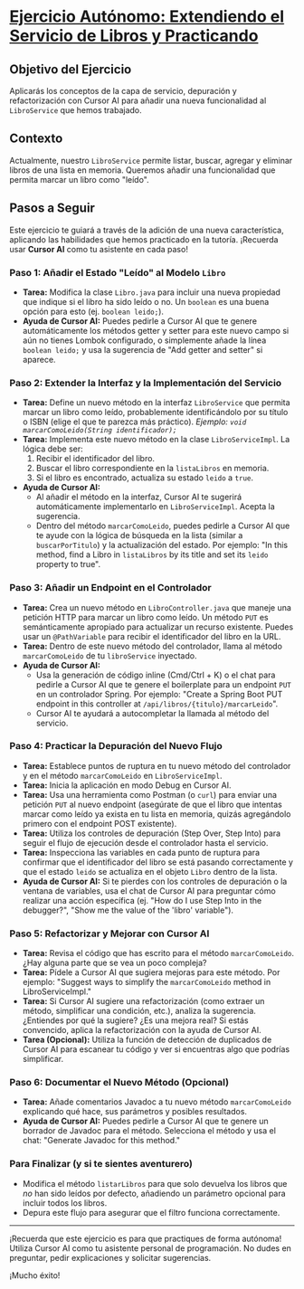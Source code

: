 # [Ejercicio Autónomo: Extendiendo el Servicio de Libros y Practicando](src/main/java/com/sbt/exercises/ExercisesApplication.java)

## Objetivo del Ejercicio

Aplicarás los conceptos de la capa de servicio, depuración y refactorización con Cursor AI para añadir una nueva funcionalidad al `LibroService` que hemos trabajado.

## Contexto

Actualmente, nuestro `LibroService` permite listar, buscar, agregar y eliminar libros de una lista en memoria. Queremos añadir una funcionalidad que permita marcar un libro como "leído".

## Pasos a Seguir

Este ejercicio te guiará a través de la adición de una nueva característica, aplicando las habilidades que hemos practicado en la tutoría. ¡Recuerda usar **Cursor AI** como tu asistente en cada paso!

### Paso 1: Añadir el Estado "Leído" al Modelo `Libro`

* **Tarea:** Modifica la clase `Libro.java` para incluir una nueva propiedad que indique si el libro ha sido leído o no. Un `boolean` es una buena opción para esto (ej. `boolean leido;`).
* **Ayuda de Cursor AI:** Puedes pedirle a Cursor AI que te genere automáticamente los métodos getter y setter para este nuevo campo si aún no tienes Lombok configurado, o simplemente añade la línea `boolean leido;` y usa la sugerencia de "Add getter and setter" si aparece.

### Paso 2: Extender la Interfaz y la Implementación del Servicio

* **Tarea:** Define un nuevo método en la interfaz `LibroService` que permita marcar un libro como leído, probablemente identificándolo por su título o ISBN (elige el que te parezca más práctico).  *Ejemplo: `void marcarComoLeido(String identificador);`*
* **Tarea:** Implementa este nuevo método en la clase `LibroServiceImpl`. La lógica debe ser:
    1. Recibir el identificador del libro.
    2. Buscar el libro correspondiente en la `listaLibros` en memoria.
    3. Si el libro es encontrado, actualiza su estado `leido` a `true`.
* **Ayuda de Cursor AI:**
  * Al añadir el método en la interfaz, Cursor AI te sugerirá automáticamente implementarlo en `LibroServiceImpl`. Acepta la sugerencia.
  * Dentro del método `marcarComoLeido`, puedes pedirle a Cursor AI que te ayude con la lógica de búsqueda en la lista (similar a `buscarPorTitulo`) y la actualización del estado. Por ejemplo: "In this method, find a Libro in `listaLibros` by its title and set its `leido` property to true".

### Paso 3: Añadir un Endpoint en el Controlador

* **Tarea:** Crea un nuevo método en `LibroController.java` que maneje una petición HTTP para marcar un libro como leído. Un método `PUT` es semánticamente apropiado para actualizar un recurso existente. Puedes usar un `@PathVariable` para recibir el identificador del libro en la URL.
* **Tarea:** Dentro de este nuevo método del controlador, llama al método `marcarComoLeido` de tu `libroService` inyectado.
* **Ayuda de Cursor AI:**
  * Usa la generación de código inline (Cmd/Ctrl + K) o el chat para pedirle a Cursor AI que te genere el boilerplate para un endpoint `PUT` en un controlador Spring. Por ejemplo: "Create a Spring Boot PUT endpoint in this controller at `/api/libros/{titulo}/marcarLeido`".
  * Cursor AI te ayudará a autocompletar la llamada al método del servicio.

### Paso 4: Practicar la Depuración del Nuevo Flujo

* **Tarea:** Establece puntos de ruptura en tu nuevo método del controlador y en el método `marcarComoLeido` en `LibroServiceImpl`.
* **Tarea:** Inicia la aplicación en modo Debug en Cursor AI.
* **Tarea:** Usa una herramienta como Postman (o `curl`) para enviar una petición `PUT` al nuevo endpoint (asegúrate de que el libro que intentas marcar como leído ya exista en tu lista en memoria, quizás agregándolo primero con el endpoint POST existente).
* **Tarea:** Utiliza los controles de depuración (Step Over, Step Into) para seguir el flujo de ejecución desde el controlador hasta el servicio.
* **Tarea:** Inspecciona las variables en cada punto de ruptura para confirmar que el identificador del libro se está pasando correctamente y que el estado `leido` se actualiza en el objeto `Libro` dentro de la lista.
* **Ayuda de Cursor AI:** Si te pierdes con los controles de depuración o la ventana de variables, usa el chat de Cursor AI para preguntar cómo realizar una acción específica (ej. "How do I use Step Into in the debugger?", "Show me the value of the 'libro' variable").

### Paso 5: Refactorizar y Mejorar con Cursor AI

* **Tarea:** Revisa el código que has escrito para el método `marcarComoLeido`. ¿Hay alguna parte que se vea un poco compleja?
* **Tarea:** Pídele a Cursor AI que sugiera mejoras para este método. Por ejemplo: "Suggest ways to simplify the `marcarComoLeido` method in LibroServiceImpl."
* **Tarea:** Si Cursor AI sugiere una refactorización (como extraer un método, simplificar una condición, etc.), analiza la sugerencia. ¿Entiendes por qué la sugiere? ¿Es una mejora real? Si estás convencido, aplica la refactorización con la ayuda de Cursor AI.
* **Tarea (Opcional):** Utiliza la función de detección de duplicados de Cursor AI para escanear tu código y ver si encuentras algo que podrías simplificar.

### Paso 6: Documentar el Nuevo Método (Opcional)

* **Tarea:** Añade comentarios Javadoc a tu nuevo método `marcarComoLeido` explicando qué hace, sus parámetros y posibles resultados.
* **Ayuda de Cursor AI:** Puedes pedirle a Cursor AI que te genere un borrador de Javadoc para el método. Selecciona el método y usa el chat: "Generate Javadoc for this method."

### Para Finalizar (y si te sientes aventurero)

* Modifica el método `listarLibros` para que solo devuelva los libros que *no* han sido leídos por defecto, añadiendo un parámetro opcional para incluir todos los libros.
* Depura este flujo para asegurar que el filtro funciona correctamente.

---

¡Recuerda que este ejercicio es para que practiques de forma autónoma! Utiliza Cursor AI como tu asistente personal de programación. No dudes en preguntar, pedir explicaciones y solicitar sugerencias.

¡Mucho éxito!